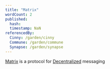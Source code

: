```yaml
---
title: "Matrix"
wordCount: 2
published:
  hash: 
  timestamp: NaN
referencedBy:
  Cinny: /garden/cinny
  Commune: /garden/commune
  Synapse: /garden/synapse
---
```


[Matrix](https://matrix.org) is a protocol for [Decentralized](/garden/decentralized) messaging